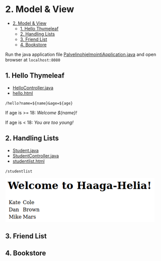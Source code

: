 # 2. Model & View

- [2. Model & View](#2-model--view)
  - [1. Hello Thymeleaf](#1-hello-thymeleaf)
  - [2. Handling Lists](#2-handling-lists)
  - [3. Friend List](#3-friend-list)
  - [4. Bookstore](#4-bookstore)

Run the java application file [PalvelinohjelmointiApplication.java](src/main/java/com/example/Palvelinohjelmointi/PalvelinohjelmointiApplication.java) and open browser at `localhost:8080`

## 1. Hello Thymeleaf

- [HelloController.java](src/main/java/com/example/Palvelinohjelmointi/web/HelloController.java)
- [hello.html](src/main/resources/templates/hello.html)

`/hello?name=${name}&age=${age}`

If age is >= 18: *Welcome ${name}!*

If age is < 18: *You are too young!*

## 2. Handling Lists

- [Student.java](src/main/java/com/example/Palvelinohjelmointi/domain/Student.java)
- [StudentController.java](src/main/java/com/example/Palvelinohjelmointi/web/StudentController.java)
- [studentlist.html](src/main/resources/templates/studentlist.html)

`/studentlist`

![exercise2](Resources/exercise2.png)

## 3. Friend List

## 4. Bookstore